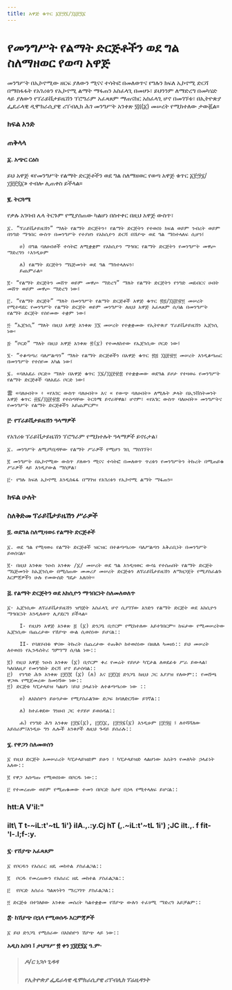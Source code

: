```yaml
---
title: አዋጅ ቁጥር ፩፻፵፮/፲፱፻፺፩
---
```


# የመንግሥት የልማት ድርጅቶችን ወደ ግል ስለማዘወር የወጣ አዋጅ

መንግሥት በኢኮኖሚው ዘርፍ ያለውን ሚናና ተሳትፎ በመለወጥና የግሉን ክፍለ ኢኮኖሚ ድርሻ በማስፋፋት የአገሪቱን የኢኮኖሚ ልማት ማፋጠን አስፈላጊ በመሆኑ፣ ይህንንም ለማድረግ በመካሄድ ላይ ያለውን የፕራይቬታይዜሽን ፕሮግራም አፈጻጸም ማጠናከር አስፈላጊ ሆኖ በመገኘቱ፣ በኢትዮጵያ ፌዴራላዊ ዲሞክራሲያዊ ሪፐብሊክ ሕገ መንግሥት አንቀጽ ፶፭(፩) መሠረት የሚከተለው ታውጇል።

### ክፍል አንድ
### ጠቅላላ

#### ፩. አጭር ርዕስ

ይህ አዋጅ «የመንግሥት የልማት ድርጅቶችን ወደ ግል ስለማዘወር የወጣ አዋጅ ቁጥር ፩፻፵፮/፲፱፻፺፩» ተብሎ ሊጠቀስ ይችላል።

#### ፪. ትርጓሜ

የቃሉ አገባብ ሌላ ትርጉም የሚያሰጠው ካልሆነ በስተቀር በዚህ አዋጅ ውስጥ፣

    ፩. “ፕራይቬታይዜሽን” ማለት የልማት ድርጅትን፥ የልማት ድርጅትን የተወሰነ ክፍል ወይም ንብረት ወይም በንግድ ማኅበር ውስጥ በመንግሥት የተያዘን የአክሲዮን ድርሻ በሽያጭ ወደ ግል ማስተላለፍ ሲሆን፤
    
        ሀ) በግል ባለሀብቶች ተሳትፎ ለሚቋቋም የአክሲዮን ማኅበር የልማት ድርጅትን የመንግሥት መዋጮ ማድረግን ፥እንዲሁም
        
        ለ) የልማት ደርጅትን ማኔጅመንት ወደ ግል ማስተላለፍን፣
        ይጨምራል።
    
    ፪- “የልማት ድርጅትን መሸጥ ወይም መዋጮ ማድረግ” ማለት የልማት ድርጅትን የንግድ መደብርና ሀብት መሸጥ ወይም መዋጮ ማድረግ ነው፤
    
    ፫. “የልማት ድርጅት” ማለት በመንግሥት የልማት ድርጅቶች አዋጅ ቁጥር ፳፭/፲፱፻፹፬ መሠረት የሚተዳደር የመንግሥት የልማት ድርጅት ወይም መንግሥት ለዚህ አዋጅ አፈጻጸም ሲባል በመንግሥት የልማት ድርጅት የሰየመው ተቋም ነው፤
    
    ፬‧ “ኤጀንሲ” ማለት በዚህ አዋጅ አንቀጽ ፲፮ መሠረት የተቋቋመው የኢትዮጵያ ፕራይቬታይዜሽን ኤጀንሲ ነው፡
    
    ፭‧ “ቦርድ” ማለት በዚህ አዋጅ አንቀጽ ፳(፩) የተመለከተው የኤጀንሲው ቦርድ ነው፤
    
    ፮· “ተቆጣጣሪ ባለሥልጣን” ማለት የልማት ድርጅቶችን በአዋጅ ቁጥር ፳፭ ፲፱፻፹፬ መሠረት እንዲቆጣጠር በመንግሥት የተሰየመ አካል ነው፤
    
    ፯. «ባለአደራ ቦርድ» ማለት በአዋጅ ቁጥር ፲፯/፲፱፻፹፰ የተቋቋመው ወደግል ይዞታ የተዛወሩ የመንግሥት የልማት ድርጅቶች ባለአደራ ቦርድ ነው፤
    
    雲 «ባለሀብት» ፥ «የአገር ውስጥ ባለሀብት» እና « የውጭ ባለሀብት» ለሚሉት ቃላት በኢንቨስትመንት አዋጅ ቁጥር ፴፯/፲፱፻፹፰ የተሰጣቸው ትርጓሜ ይኖራቸዋል፣ ሆኖም፣ «የአገር ውስጥ ባለሀብት» መንግሥትና የመንግሥት የልማት ድርጅቶችን አይጨምርም።

#### ፫· የፕራይቬታይዜሽን ዓላማዎች

የአገሪቱ ፕራይቬታይዜሽን ፕሮግራም የሚከተሉት ዓላማዎች ይኖሩታል፣

    ፩. መንግሥት ለሚያካሂዳቸው የልማት ሥራዎች የሚሆን ገቢ ማስገኘት፣
    
    ፪ መንግሥት በኢኮኖሚው ውስጥ ያለውን ሚናና ተሳትፎ በመለወጥ ጥረቱን የመንግሥትን ትኩረት በሚጠይቁ ሥራዎች ላይ እንዲያውል ማስቻል፣
    
    ፫· የግሉ ክፍለ ኢኮኖሚ እንዲስፋፋ በማገዝ የአገሪቱን የኢኮኖሚ ልማት ማፋጠን።

### ክፍል ሁለት
### ስለቅድመ ፕራይቬታይዜሽን ሥራዎች

#### ፬.  ወደግል ስለሚዛወሩ የልማት ድርጅቶች

    ፩. ወደ ግል የሚዛወሩ የልማት ድርጅቶች ዝርዝር በተቆጣጣሪው ባለሥልጣን አቅራቢነት በመንግሥት ይወሰናል።
    
    ፪· በዚህ አንቀጽ ንዑስ አንቀጽ /፩/ መሠረት ወደ ግል እንዲዛወር ውሳኔ የተሰጠበት የልማት ድርጅት ማኔጅመንት ከኤጀንሲው በሚሰጠው መመሪያ መሠረት ድርጅቱን ለፕራይቬታይዜሽን ለማዘጋጀት የሚያስፈልጉ እርምጃዎችን ሁሉ የመውሰድ ግዴታ አለበት።

#### ፭. የልማት ድርጅትን ወደ አክሲዮን ማኅበርነት ስለመለወለጥ

    ፩· ኤጀንሲው ለፕራይቬታይዜሽን ዝግጅት አስፈላጊ ሆኖ ሲያገኘው አንድን የልማት ድርጅት ወደ አክሲዮን ማኅበርነት እንዲለወጥ ሊያደርግ ይችላል።
    
        I- የዚህን አዋጅ አንቀጽ ፭ (፩) ድንጋጌ ቢኖርም የሚከተለው አይተገበርም። ከፍታው የሚመሠረትው ኤጀንሲው በጨረታው የሽያጭ ውል ሲወስነው ይሆናል::
        
        II- የባለሃብቱ ዋናው ትኩረት በጨረታው ተጠቅሶ ከተወሰነው በዘለለ ካመዘነ:: ይህ መሠረት ለተወሰነ የኢንዱስትሪ ግምገማ ሲባል ነው::

    ፪) የዚህ አዋጅ ንዑስ አንቀጽ (፩) ቢኖርም ቀሪ የመሬት የይዞታ ካፒታል ለወደፊቱ ሥራ ይውላል፣ ካለበለዚያ የመንግስት ድርሻ ሆኖ ይታሰባል::
    ፫)  የንግድ ሕጉ አንቀጽ ፫፻፲፪ (፩) (ለ) እና ፫፻፲፭ ድንጋጌ ከዚህ ጋር አያያዝ የለውም:: የመሸጫ ዋጋዉ የሚጀመረው ከመነሻው ነው::
    ፬) ድርጅቱ ካፒታላይዝ ካልሆነ ፣ይህ ኃላፊነት ለተቆጣጣሪው ነው ::
        
        ሀ) ለአክስዮን ይሁንታው የሚያስፈልገው ድጋፍ ከባለድርሻው ይገኛል::
        
        ለ) ከተፈቀደው ገንዘብ ጋር ተያይዞ ይወሰዳል::
        
        ሐ) የንግድ ሕግ አንቀጽ ፫፻፯(፩), ፫፻፲፩, ፫፻፵፯(፩) እንዲሁም ፫፻፵፱ ፤ ለተሻሻለው አይሰራም፤እንዲሁ ግን ሌሎች አንቀፆች ለዚህ ጉዳይ ይሰራሉ::

#### ፮. የዋጋን ስለመወሰን

    ፩ የዚህ ድርጅት አመሠራረት ካፒታላይዝድም ይሁን ፣ ካፒታላይዝድ ላልሆነው እሴትን የመለካት ኃላፊነት አለው::
    
    ፪ የዋጋ አሰጣጡ የሚወሰነው በቦርዱ ነው::
    
    ፫ የተመረጠው ወይም የሚጠቁመው ተመን በቦርድ ከታየ በኃላ የሚተላለፍ ይሆናል::

### htt:A V'il:"
### ilt\ T t-~iL:t'~tL 1i'} ilA.,.:y.Cj hT (,.~iL:t'~tL 1i') ;JC ilt\.,. f fit- 'l-.I;f-:y.

####  ፯· የሽያጭ አፈጻጸም
    
    ፩ የቦርዱን የአሰራር ዘዴ መከተል ያስፈልጋል::
    
    ፪  ቦርዱ የመረጠውን የአሰራር ዘዴ መከተል ያስፈልጋል::
    
    ፫  የቦርድ አሰራሩ ግልጽነትን ማረጋገጥ ያስፈልጋል::
    
    ፬ ድርጅቱ በተገለፀው አንቀጽ መሰረት ካልተቋቋመ የሽያጭ ውሉን ተፈፃሚ ማድረግ አይቻልም::

####  ፰· ከሽያጭ በኋላ የሚወሰዱ እርምጃዎች

    ፩ ይህ ድንጋጌ የሚሰራው በአክስዮን ሽያጭ ላይ ነው::

**አዲስ አበባ ፤ ታህሣሥ ፳ ቀን ፲፱፻፺፩ ዓ.ም·**

> ##### ዶ/ር ነጋሶ ጊዳዳ
>
> ##### የኢትዮጵያ ፌዴራላዊ ዲሞክራሲያዊ ሪፐብሊክ ፕሬዚዳንት